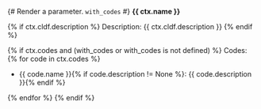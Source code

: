 {# 
  Render a parameter. 
  `with_codes`
#}
**{{ ctx.name }}**

{% if ctx.cldf.description %}
Description:
{{ ctx.cldf.description }}
{% endif %}

{% if ctx.codes and (with_codes or with_codes is not defined) %}
Codes:
{% for code in ctx.codes %}
- {{ code.name }}{% if code.description != None %}: {{ code.description }}{% endif %}

{% endfor %}
{% endif %}
